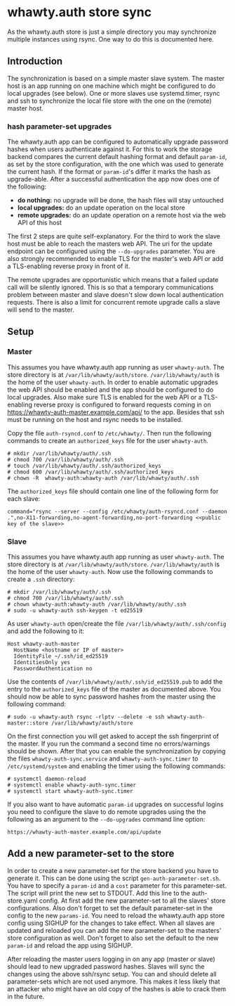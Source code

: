 # whawty.auth store sync

As the whawty.auth store is just a simple directory you may synchronize multiple
instances using rsync. One way to do this is documented here.

## Introduction

The synchronization is based on a simple master slave system. The master host is an app
running on one machine which might be configured to do local upgrades (see below). One or
more slaves use systemd.timer, rsync and ssh to synchronize the local file store with
the one on the (remote) master host.

### hash parameter-set upgrades

The whawty.auth app can be configured to automatically upgrade password hashes when users
authenticate against it. For this to work the storage backend compares the current default
hashing format and default `param-id`, as set by the store configuration, with the one which
was used to generate the current hash. If the format or `param-id`'s differ it marks the
hash as upgrade-able. After a successful authentication the app now does one of the following:

- **do nothing:** no upgrade will be done, the hash files will stay untouched
- **local upgrades:** do an update operation on the local store
- **remote upgrades:** do an update operation on a remote host via the web API of this host

The first 2 steps are quite self-explanatory. For the third to work the slave host must
be able to reach the masters web API. The uri for the update endpoint can be configured
using the `--do-upgrades` parameter. You are also strongly recommended to enable TLS for
the master's web API or add a TLS-enabling reverse proxy in front of it.

The remote upgrades are opportunistic which means that a failed update call will be
silently ignored. This is so that a temporary communications problem between master and slave
doesn't slow down local authentication requests. There is also a limit for concurrent
remote upgrade calls a slave will send to the master.

## Setup

### Master

This assumes you have whawty.auth app running as user `whawty-auth`. The store directory is at
`/var/lib/whawty/auth/store`. `/var/lib/whawty/auth` is the home of the user `whawty-auth`.
In order to enable automatic upgrades the web API should be enabled and the app should be
configured to do local upgrades. Also make sure TLS is enabled for the web API or a TLS-enabling
reverse proxy is configured to forward requests coming in on https://whawty-auth-master.example.com/api/
to the app. Besides that ssh must be running on the host and rsync needs to be installed.

Copy the file `auth-rsyncd.conf` to `/etc/whawty/`. Then run the following commands to create
an `authorized_keys` file for the user `whawty-auth`.

    # mkdir /var/lib/whawty/auth/.ssh
    # chmod 700 /var/lib/whawty/auth/.ssh
    # touch /var/lib/whawty/auth/.ssh/authorized_keys
    # chmod 600 /var/lib/whawty/auth/.ssh/authorized_keys
    # chown -R  whawty-auth:whawty-auth /var/lib/whawty/auth/.ssh

The `authorized_keys` file should contain one line of the following form for each slave:

    command="rsync --server --config /etc/whawty/auth-rsyncd.conf --daemon .",no-X11-forwarding,no-agent-forwarding,no-port-forwarding <<public key of the slave>>

### Slave

This assumes you have whawty.auth app running as user `whawty-auth`. The store directory is at
`/var/lib/whawty/auth/store`. `/var/lib/whawty/auth` is the home of the user `whawty-auth`.
Now use the following commands to create a `.ssh` directory:

    # mkdir /var/lib/whawty/auth/.ssh
    # chmod 700 /var/lib/whawty/auth/.ssh
    # chown whawty-auth:whawty-auth /var/lib/whawty/auth/.ssh
    # sudo -u whawty-auth ssh-keygen -t ed25519

As user `whawty-auth` open/create the file `/var/lib/whawty/auth/.ssh/config` and add the following
to it:

    Host whawty-auth-master
      HostName <hostname or IP of master>
      IdentityFile ~/.ssh/id_ed25519
      IdentitiesOnly yes
      PasswordAuthentication no

Use the contents of `/var/lib/whawty/auth/.ssh/id_ed25519.pub` to add the entry to the
`authorized_keys` file of the master as documented above. You should now be able to sync password
hashes from the master using the following command:

    # sudo -u whawty-auth rsync -rlptv --delete -e ssh whawty-auth-master::store /var/lib/whawty/auth/store

On the first connection you will get asked to accept the ssh fingerprint of the master. If you run
the command a second time no errors/warnings should be shown.
After that you can enable the synchronization by copying the files `whawty-auth-sync.service` and
`whawty-auth-sync.timer` to `/etc/systemd/system` and enabling the timer using the following commands:

    # systemctl daemon-reload
    # systemctl enable whawty-auth-sync.timer
    # systemctl start whawty-auth-sync.timer

If you also want to have automatic `param-id` upgrades on successful logins you need to configure the
slave to do remote upgrades using the the following as an argument to the `--do-upgrades` command line option:

    https://whawty-auth-master.example.com/api/update


## Add a new parameter-set to the store

In order to create a new parameter-set for the store backend you have to generate it. This can be done using the
script `gen-auth-parameter-set.sh`. You have to specify a `param-id` and a `cost` parameter for this parameter-set.
The script will print the new set to STDOUT. Add this line to the auth-store.yaml config.
At first add the new parameter-set to all the slaves' store configurations. Also don't forget to set the default
parameter-set in the config to the new `params-id`. You need to reload the whawty.auth app store config
using SIGHUP for the changes to take effect.
When all slaves are updated and reloaded you can add the new parameter-set to the masters' store configuration as
well. Don't forget to also set the default to the new `param-id` and reload the app using SIGHUP.

After reloading the master users logging in on any app (master or slave) should lead to new upgraded password
hashes. Slaves will sync the changes using the above ssh/rsync setup.
You can and should delete all parameter-sets which are not used anymore. This makes it less likely that an attacker
who might have an old copy of the hashes is able to crack them in the future.
